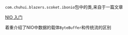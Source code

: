 `com.chuhui.blazers.scoket.ibonio`包中的类,来自于一篇文章

[NIO 入门](https://www.ibm.com/developerworks/cn/education/java/j-nio/j-nio.html)

着重介绍了NIO中数据的载体`ByteBuffer`和传统流的区别


